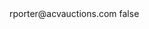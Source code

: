 <?xml version="1.0" encoding="UTF-8"?>
<CustomMetadata xmlns="http://soap.sforce.com/2006/04/metadata">
    <label>rporter@acvauctions.com</label>
    <protected>false</protected>
</CustomMetadata>
